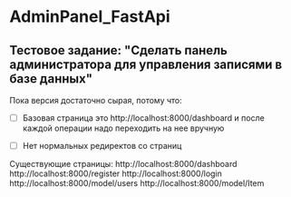 # AdminPanel_FastApi

## Тестовое задание: "Сделать панель администратора для управления записями в базе данных"

Пока версия достаточно сырая, потому что:
- [ ] Базовая страница это http://localhost:8000/dashboard и после каждой операции надо переходить на нее вручную 
- [ ] Нет нормальных редиректов со страниц


Существующие страницы:
http://localhost:8000/dashboard
http://localhost:8000/register
http://localhost:8000/login
http://localhost:8000/model/users
http://localhost:8000/model/Item
